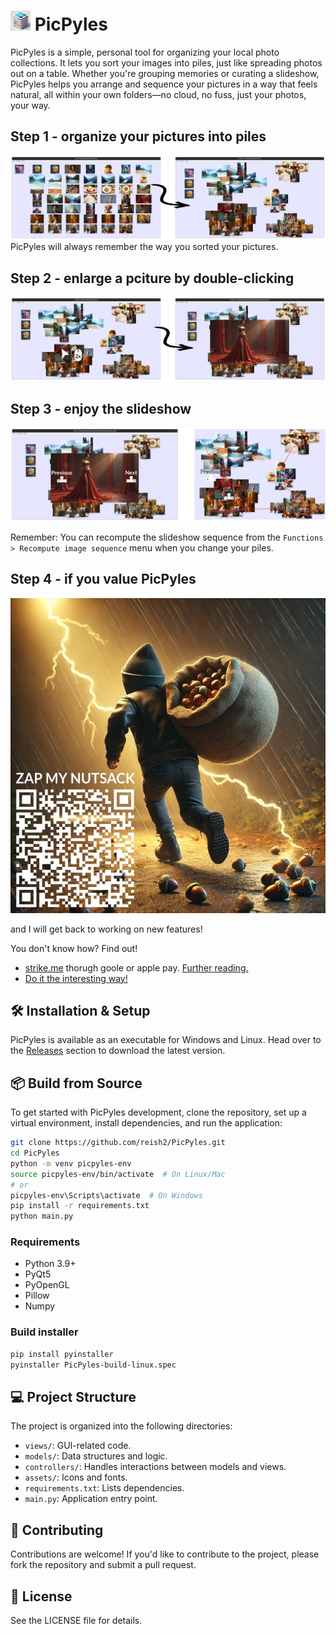 # <img src="assets/icon.png" width="32" height="32"> PicPyles

PicPyles is a simple, personal tool for organizing your local photo collections. It lets you sort your images into piles, just like spreading photos out on a table. Whether you're grouping memories or curating a slideshow, PicPyles helps you arrange and sequence your pictures in a way that feels natural, all within your own folders—no cloud, no fuss, just your photos, your way.

## Step 1 - organize your pictures into piles
![process1.png](assets/process1.png)
PicPyles will always remember the way you sorted your pictures.

## Step 2 - enlarge a pciture by double-clicking
![process2.png](assets/process2.png)

## Step 3 - enjoy the slideshow
![process3.png](assets/process3.png)

Remember: You can recompute the slideshow sequence from the `Functions > Recompute image sequence` menu when you change your piles.

## Step 4 - if you value PicPyles
![about.jpg](assets/about.jpg)

and I will get back to working on new features!

You don't know how? Find out!
* [strike.me](https://strike.me/) thorugh goole or apple pay. [Further reading.](https://strike.me/learn/what-is-a-lightning-invoice/)
* [Do it the interesting way!](https://learn.robosats.com/docs/quick-start/)

## 🛠️ Installation & Setup

PicPyles is available as an executable for Windows and Linux. Head over to the [Releases](https://github.com/reish2/PicPyles/releases) section to download the latest version.

## 📦 Build from Source

To get started with PicPyles development, clone the repository, set up a virtual environment, install dependencies, and run the application:

```bash
git clone https://github.com/reish2/PicPyles.git
cd PicPyles
python -m venv picpyles-env
source picpyles-env/bin/activate  # On Linux/Mac
# or
picpyles-env\Scripts\activate  # On Windows
pip install -r requirements.txt
python main.py
```

### Requirements

* Python 3.9+
* PyQt5
* PyOpenGL
* Pillow
* Numpy

### Build installer

```bash
pip install pyinstaller
pyinstaller PicPyles-build-linux.spec
```

## 💻 Project Structure

The project is organized into the following directories:

- `views/`: GUI-related code.
- `models/`: Data structures and logic.
- `controllers/`: Handles interactions between models and views.
- `assets/`: Icons and fonts.
- `requirements.txt`: Lists dependencies.
- `main.py`: Application entry point.

## 🤝 Contributing

Contributions are welcome! If you'd like to contribute to the project, please fork the repository and submit a pull request.

## 📝 License

See the LICENSE file for details.